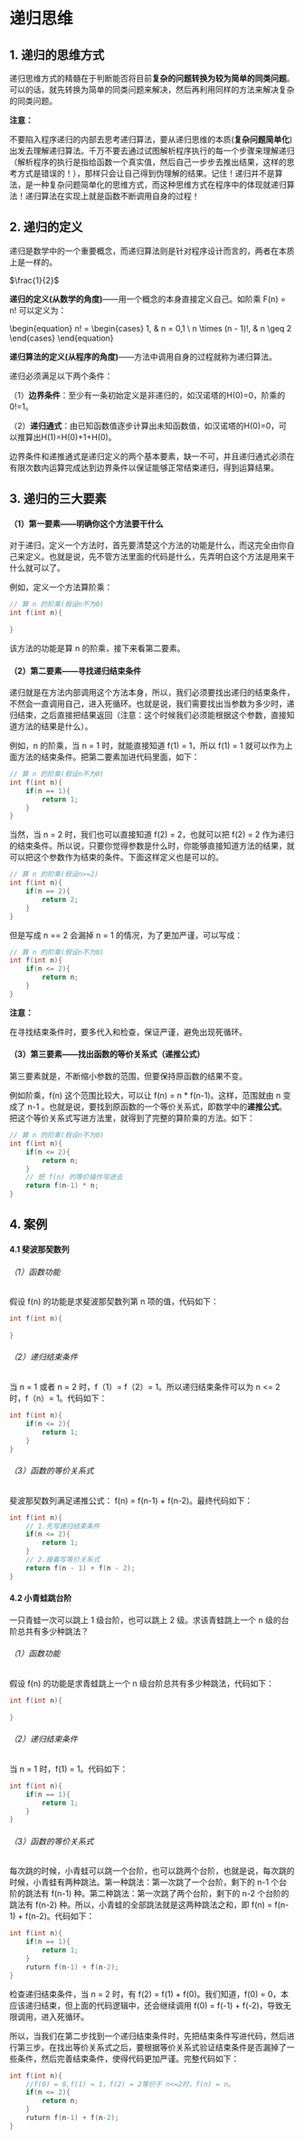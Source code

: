 # 递归思维

## 1. 递归的思维方式

递归思维方式的精髓在于判断能否将目前**复杂的问题转换为较为简单的同类问题**。可以的话，就先转换为简单的同类问题来解决，然后再利用同样的方法来解决复杂的同类问题。

**注意：**

不要陷入程序递归的内部去思考递归算法，要从递归思维的本质(**复杂问题简单化**)出发去理解递归算法。千万不要去通过试图解析程序执行的每一个步骤来理解递归（解析程序的执行是指给函数一个真实值，然后自己一步步去推出结果，这样的思考方式是错误的！），那样只会让自己得到伪理解的结果。记住！递归并不是算法，是一种复杂问题简单化的思维方式，而这种思维方式在程序中的体现就递归算法！递归算法在实现上就是函数不断调用自身的过程！

## 2. 递归的定义

递归是数学中的一个重要概念，而递归算法则是针对程序设计而言的，两者在本质上是一样的。

$\frac{1}{2}$

**递归的定义(从数学的角度)**——用一个概念的本身直接定义自己。如阶乘 F(n) = n! 可以定义为：
    
\begin{equation}
	n! = \begin{cases}
	1, & n = 0,1 \\
	n \times (n - 1)!, & n \geq 2
	\end{cases}
\end{equation}
    
**递归算法的定义(从程序的角度)**——方法中调用自身的过程就称为递归算法。

递归必须满足以下两个条件：

（1）**边界条件**：至少有一条初始定义是非递归的，如汉诺塔的H(0)=0，阶乘的0!=1。

（2）**递归通式**：由已知函数值逐步计算出未知函数值，如汉诺塔的H(0)=0，可以推算出H(1)=H(0)+1+H(0)。

边界条件和递推通式是递归定义的两个基本要素，缺一不可，并且递归通式必须在有限次数内运算完成达到边界条件以保证能够正常结束递归，得到运算结果。

## 3. 递归的三大要素

#### （1）第一要素——明确你这个方法要干什么

对于递归，定义一个方法时，首先要清楚这个方法的功能是什么，而这完全由你自己来定义。也就是说，先不管方法里面的代码是什么，先弄明白这个方法是用来干什么就可以了。

例如，定义一个方法算阶乘：
```java
// 算 n 的阶乘(假设n不为0)
int f(int n){
    
}
```
该方法的功能是算 n 的阶乘，接下来看第二要素。

#### （2）第二要素——寻找递归结束条件

递归就是在方法内部调用这个方法本身，所以，我们必须要找出递归的结束条件，不然会一直调用自己，进入死循环。也就是说，我们需要找出当参数为多少时，递归结束，之后直接把结果返回（注意：这个时候我们必须能根据这个参数，直接知道方法的结果是什么）。

例如，n 的阶乘，当 n = 1 时，就能直接知道 f(1) = 1，所以 f(1) = 1 就可以作为上面方法的结束条件。把第二要素加进代码里面，如下：
```java
// 算 n 的阶乘(假设n不为0)
int f(int n){
    if(n == 1){
        return 1;
    }
}
```
当然，当 n = 2 时，我们也可以直接知道 f(2)  = 2，也就可以把 f(2)  = 2 作为递归的结束条件。所以说，只要你觉得参数是什么时，你能够直接知道方法的结果，就可以把这个参数作为结束的条件。下面这样定义也是可以的。
```java
// 算 n 的阶乘(假设n>=2)
int f(int n){
    if(n == 2){
        return 2;
    }
}
```
但是写成 n == 2 会漏掉 n = 1 的情况，为了更加严谨，可以写成：
```java
// 算 n 的阶乘(假设n不为0)
int f(int n){
    if(n <= 2){
        return n;
    }
}
```
**注意：**

在寻找结束条件时，要多代入和检查，保证严谨，避免出现死循环。

#### （3）第三要素——找出函数的等价关系式（递推公式）

第三要素就是，不断缩小参数的范围，但要保持原函数的结果不变。

例如阶乘，f(n) 这个范围比较大，可以让 f(n) = n * f(n-1)。这样，范围就由 n 变成了 n-1 。也就是说，要找到原函数的一个等价关系式，即数学中的**递推公式**。把这个等价关系式写进方法里，就得到了完整的算阶乘的方法。如下：
```java
// 算 n 的阶乘(假设n不为0)
int f(int n){
    if(n <= 2){
        return n;
    }
    // 把 f(n) 的等价操作写进去
    return f(n-1) * n;
}
```
## 4. 案例
#### 4.1 斐波那契数列
###### （1）函数功能
假设 f(n) 的功能是求斐波那契数列第 n 项的值，代码如下：
```java
int f(int n){
    
}
```
###### （2）递归结束条件
当 n = 1 或者 n = 2 时，f（1）= f（2）= 1。所以递归结束条件可以为 n <= 2 时，f（n）= 1。代码如下：
```java
int f(int n){
    if(n <= 2){
        return 1;
    }
}
```
###### （3）函数的等价关系式
斐波那契数列满足递推公式： f(n) = f(n-1) + f(n-2)。最终代码如下：
```java
int f(int n){
    // 1.先写递归结束条件
    if(n <= 2){
        return 1;
    }
    // 2.接着写等价关系式
    return f(n - 1) + f(n - 2);
}
```
#### 4.2 小青蛙跳台阶
一只青蛙一次可以跳上 1 级台阶，也可以跳上 2 级。求该青蛙跳上一个 n 级的台阶总共有多少种跳法？
###### （1）函数功能
假设 f(n) 的功能是求青蛙跳上一个 n 级台阶总共有多少种跳法，代码如下：

```java
int f(int n){
    
}
```
###### （2）递归结束条件
当 n = 1 时，f(1) = 1。代码如下：
```java
int f(int n){
    if(n == 1){
        return 1;
    }
}
```
###### （3）函数的等价关系式
每次跳的时候，小青蛙可以跳一个台阶，也可以跳两个台阶，也就是说，每次跳的时候，小青蛙有两种跳法。第一种跳法：第一次跳了一个台阶，剩下的 n-1 个台阶的跳法有 f(n-1) 种。第二种跳法：第一次跳了两个台阶，剩下的 n-2 个台阶的跳法有 f(n-2) 种。所以，小青蛙的全部跳法就是这两种跳法之和，即 f(n) = f(n-1) + f(n-2)。代码如下：
```java
int f(int n){
    if(n == 1){
        return 1;
    }
    ruturn f(n-1) + f(n-2);
}
```
检查递归结束条件，当 n = 2 时，有 f(2) = f(1) + f(0)。我们知道，f(0) = 0，本应该递归结束，但上面的代码逻辑中，还会继续调用 f(0) = f(-1) + f(-2)，导致无限调用，进入死循环。

所以，当我们在第二步找到一个递归结束条件时，先把结束条件写进代码，然后进行第三步。在找出等价关系式之后，要根据等价关系式验证结束条件是否漏掉了一些条件，然后完善结束条件，使得代码更加严谨。完整代码如下：
```java
int f(int n){
    //f(0) = 0,f(1) = 1，f(2) = 2等价于 n<=2时，f(n) = n。
    if(n <= 2){
        return n;
    }
    ruturn f(n-1) + f(n-2);
}
```
